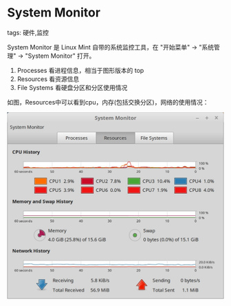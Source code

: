 # System Monitor

tags: 硬件,监控

System Monitor 是 Linux Mint 自带的系统监控工具，在 "开始菜单" -> "系统管理" -> "System Monitor" 打开。

1. Processes 看进程信息，相当于图形版本的 top
2. Resources 看资源信息
3. File Systems 看硬盘分区和分区使用情况

如图，Resources中可以看到cpu，内存(包括交换分区)，网络的使用情况：

![](images/system_monitor.jpg)







